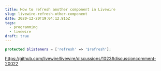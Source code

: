 ```yaml
---
title: How to refresh another component in Livewire
slug: livewire-refresh-other-component
date: 2020-12-20T19:04:12.815Z
tags:
  - programming
  - livewire
draft: true
---
```

```php
protected $listeners = ['refresh' => '$refresh'];
```

https://github.com/livewire/livewire/discussions/1023#discussioncomment-20022